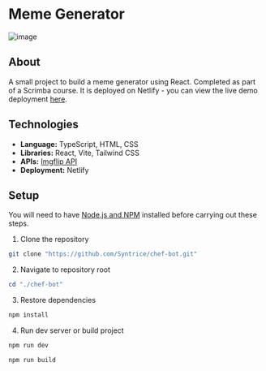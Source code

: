 # Meme Generator
![image](https://github.com/user-attachments/assets/b033f89e-dcbe-4a11-bedc-a8ca353b1a39)

## About

A small project to build a meme generator using React. Completed as part of a Scrimba course. It is deployed on Netlify - you can view the live demo deployment [here](https://app.syntrice.com/meme-generator).

## Technologies

- **Language:** TypeScript, HTML, CSS
- **Libraries:** React, Vite, Tailwind CSS
- **APIs:** [Imgflip API](https://imgflip.com/api)
- **Deployment:** Netlify

## Setup

You will need to have [Node.js and NPM](https://nodejs.org/en) installed before carrying out these steps.

1. Clone the repository

```bash
git clone "https://github.com/Syntrice/chef-bot.git"
```

2. Navigate to repository root

```powershell
cd "./chef-bot"
```

3. Restore dependencies

```powershell
npm install
```

4. Run dev server or build project

```powershell
npm run dev
```

```powershell
npm run build
```

